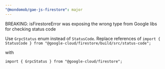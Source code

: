 ```yaml
---
"@mondomob/gae-js-firestore": major
---
```


BREAKING: isFirestoreError was exposing the wrong type from Google libs for checking status code

Use `GrpcStatus` enum instead of `StatusCode`. Replace references of
`import { StatusCode } from "@google-cloud/firestore/build/src/status-code";`

with

`import { GrpcStatus } from "@google-cloud/firestore";`

